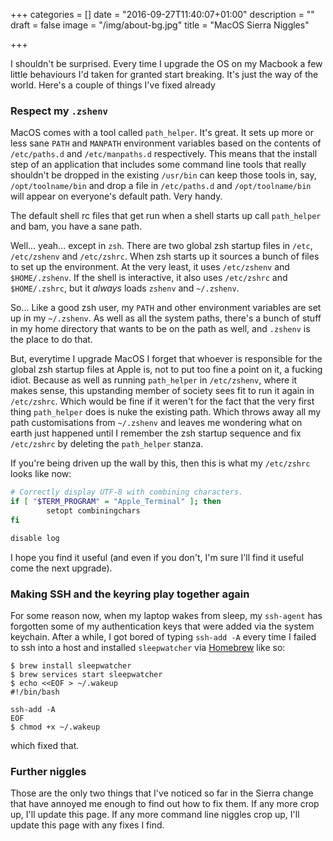 +++
categories = []
date = "2016-09-27T11:40:07+01:00"
description = ""
draft = false
image = "/img/about-bg.jpg"
title = "MacOS Sierra Niggles"

+++

I shouldn't be surprised. Every time I upgrade the OS on my Macbook a few
little behaviours I'd taken for granted start breaking. It's just the way of
the world. Here's a couple of things I've fixed already

<!--more-->

### Respect my `.zshenv` ###

MacOS comes with a tool called `path_helper`. It's great. It sets up more or
less sane `PATH` and `MANPATH` environment variables based on the contents of
`/etc/paths.d` and `/etc/manpaths.d` respectively. This means that the install
step of an application that includes some command line tools that really
shouldn't be dropped in the existing `/usr/bin` can keep those tools in, say,
`/opt/toolname/bin` and drop a file in `/etc/paths.d` and `/opt/toolname/bin`
will appear on everyone's default path. Very handy.

The default shell rc files that get run when a shell starts up call
`path_helper` and bam, you have a sane path.

Well... yeah... except in `zsh`. There are two global zsh startup files in
`/etc`, `/etc/zshenv` and `/etc/zshrc`. When zsh starts up it sources a bunch
of files to set up the environment. At the very least, it uses `/etc/zshenv`
and `$HOME/.zshenv`. If the shell is interactive, it also uses `/etc/zshrc`
and `$HOME/.zshrc`, but it _always_ loads `zshenv` and `~/.zshenv`.

So... Like a good zsh user, my `PATH` and other environment variables are set
up in my `~/.zshenv`. As well as all the system paths, there's a bunch of
stuff in my home directory that wants to be on the path as well, and `.zshenv`
is the place to do that.

But, everytime I upgrade MacOS I forget that whoever is responsible for the
global zsh startup files at Apple is, not to put too fine a point on it, a
fucking idiot. Because as well as running `path_helper` in `/etc/zshenv`,
where it makes sense, this upstanding member of society sees fit to run it
again in `/etc/zshrc`. Which would be fine if it weren't for the fact that the
very first thing `path_helper` does is nuke the existing path. Which throws
away all my path customisations from `~/.zshenv` and leaves me wondering what
on earth just happened until I remember the zsh startup sequence and fix
`/etc/zshrc` by deleting the `path_helper` stanza.

If you're being driven up the wall by this, then this is what my `/etc/zshrc`
looks like now:

```sh
# Correctly display UTF-8 with combining characters.
if [ "$TERM_PROGRAM" = "Apple_Terminal" ]; then
        setopt combiningchars
fi

disable log
```

I hope you find it useful (and even if you don't, I'm sure I'll find it useful
come the next upgrade).

### Making SSH and the keyring play together again ###

For some reason now, when my laptop wakes from sleep, my `ssh-agent` has
forgotten some of my authentication keys that were added via the system
keychain. After a while, I got bored of typing `ssh-add -A` every time I
failed to ssh into a host and installed `sleepwatcher`
via [Homebrew](http://brew.sh) like so:

```
$ brew install sleepwatcher
$ brew services start sleepwatcher
$ echo <<EOF > ~/.wakeup
#!/bin/bash

ssh-add -A
EOF
$ chmod +x ~/.wakeup
```

which fixed that.

### Further niggles ###

Those are the only two things that I've noticed so far in the Sierra change
that have annoyed me enough to find out how to fix them. If any more crop up,
I'll update this page. If any more command line niggles crop up, I'll update
this page with any fixes I find.
